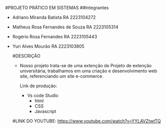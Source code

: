 #PROJETO PRÁTICO EM SISTEMAS
##Integrantes
- Adriano Miranda Batista          RA 2223104272
- Matheus Rosa Fernandes de Souza  RA 2223105314
- Rogério Rosa Fernandes           RA 2223105443
- Yuri Alves Mourão                RA 2223103805

  #DESCRIÇÃO

  - Nosso projeto trata-se de uma extenção de Projeto de extenção universitária, trabalhamos em uma criação e desenvolvimento web site,
    referenciando um site e-commerce.

    Link de produção:
    - Vs code Studio
      - html
      - CSS
      - Javascript
   
  #LINK DO YOUTUBE:
  https://www.youtube.com/watch?v=YYLAVZtwtTQ
  
